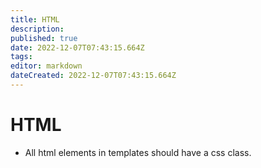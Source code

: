 ```yaml
---
title: HTML
description: 
published: true
date: 2022-12-07T07:43:15.664Z
tags: 
editor: markdown
dateCreated: 2022-12-07T07:43:15.664Z
---
```


# HTML
* All html elements in templates should have a css class.